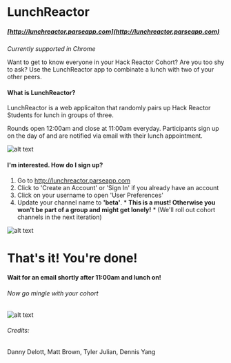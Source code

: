 LunchReactor
============
##### [http://lunchreactor.parseapp.com](http://lunchreactor.parseapp.com)
*Currently supported in Chrome*

Want to get to know everyone in your Hack Reactor Cohort? Are you too shy to ask? Use the LunchReactor app to combinate a lunch with two of your other peers.

#### What is LunchReactor? 

LunchReactor is a web applicaiton that randomly pairs up Hack Reactor Students for lunch in groups of three.

Rounds open 12:00am and close at 11:00am everyday. Participants sign up on the day of and are notified via email with their lunch appointment.


![alt text](http://lunchreactor.parseapp.com/bg/screenshot-landingpage.png "Landing Page")


#### I'm interested. How do I sign up?
1. Go to http://lunchreactor.parseapp.com
2. Click to 'Create an Account' or 'Sign In' if you already have an account
3. Click on your username to open 'User Preferences'
4. Update your channel name to **'beta'**. * **This is a must! Otherwise you won't be part of a group and might get lonely!** * (We'll roll out cohort channels in the next iteration)

![alt text](http://lunchreactor.parseapp.com/bg/screenshot-userprefs.png "User Preferences")

# That's it! You're done! 
#### Wait for an email shortly after 11:00am and lunch on!

###### Now go mingle with your cohort
![alt text](http://giphy.com/gifs/ron-swanson-lunch-celebs-xJ3xXy0MHqXhm "Giphy")

###### Credits: 
Danny Delott, Matt Brown, Tyler Julian, Dennis Yang